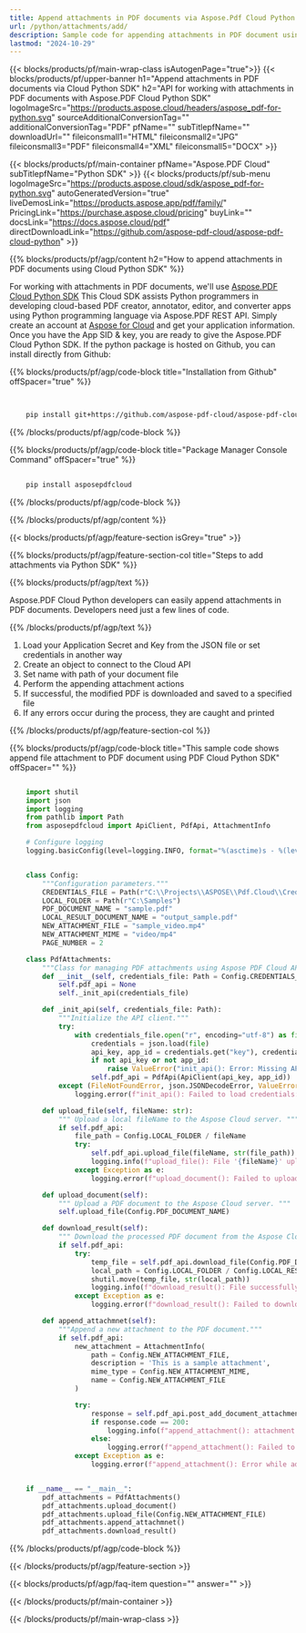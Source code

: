 ```yaml
---
title: Append attachments in PDF documents via Aspose.Pdf Cloud Python SDK
url: /python/attachments/add/
description: Sample code for appending attachments in PDF document using Cloud Python SDK. Use API example code for working with attachments in PDF documents with Aspose.PDF Cloud Python SDK.
lastmod: "2024-10-29"
---
```


{{< blocks/products/pf/main-wrap-class isAutogenPage="true">}}
{{< blocks/products/pf/upper-banner h1="Append attachments in PDF documents via Cloud Python SDK" h2="API for working with attachments in PDF documents with Aspose.PDF Cloud Python SDK" logoImageSrc="https://products.aspose.cloud/headers/aspose_pdf-for-python.svg" sourceAdditionalConversionTag="" additionalConversionTag="PDF" pfName="" subTitlepfName="" downloadUrl="" fileiconsmall1="HTML" fileiconsmall2="JPG" fileiconsmall3="PDF" fileiconsmall4="XML" fileiconsmall5="DOCX" >}}

{{< blocks/products/pf/main-container pfName="Aspose.PDF Cloud" subTitlepfName="Python SDK" >}}
{{< blocks/products/pf/sub-menu logoImageSrc="https://products.aspose.cloud/sdk/aspose_pdf-for-python.svg"
autoGeneratedVersion="true"
liveDemosLink="https://products.aspose.app/pdf/family/" PricingLink="https://purchase.aspose.cloud/pricing" buyLink="" docsLink="https://docs.aspose.cloud/pdf"  directDownloadLink="https://github.com/aspose-pdf-cloud/aspose-pdf-cloud-python" >}}

{{% blocks/products/pf/agp/content h2="How to append attachments in PDF documents using Cloud Python SDK" %}}

 For working with attachments in PDF documents, we'll use
 [Aspose.PDF Cloud Python SDK](https://products.aspose.cloud/pdf/python/)
 This Cloud SDK assists Python programmers in developing cloud-based PDF creator, annotator, editor, and converter apps using Python programming language via Aspose.PDF REST API. Simply create an account at [Aspose for Cloud](https://dashboard.aspose.cloud/#/apps) and get your application information. Once you have the App SID & key, you are ready to give the Aspose.PDF Cloud Python SDK. If the python package is hosted on Github, you can install directly from Github: 

{{% blocks/products/pf/agp/code-block title="Installation from Github" offSpacer="true" %}}

```bash

     
    pip install git+https://github.com/aspose-pdf-cloud/aspose-pdf-cloud-python.git


```

{{% /blocks/products/pf/agp/code-block %}}

{{% blocks/products/pf/agp/code-block title="Package Manager Console Command" offSpacer="true" %}}

```bash
     
    pip install asposepdfcloud

```

{{% /blocks/products/pf/agp/code-block %}}

{{% /blocks/products/pf/agp/content %}}

{{< blocks/products/pf/agp/feature-section isGrey="true" >}}

{{% blocks/products/pf/agp/feature-section-col title="Steps to add attachments via Python SDK" %}}

{{% blocks/products/pf/agp/text %}}

 Aspose.PDF Cloud Python developers can easily append attachments in PDF documents. Developers need just a few lines of code.

{{% /blocks/products/pf/agp/text %}}

1. Load your Application Secret and Key from the JSON file or set credentials in another way
1. Create an object to connect to the Cloud API
1. Set name with path of your document file
1. Perform the appending attachment actions
1. If successful, the modified PDF is downloaded and saved to a specified file
1. If any errors occur during the process, they are caught and printed

{{% /blocks/products/pf/agp/feature-section-col %}}

{{% blocks/products/pf/agp/code-block title="This sample code shows append file attachment to PDF document using PDF Cloud Python SDK" offSpacer="" %}}

```python

    import shutil
    import json
    import logging
    from pathlib import Path
    from asposepdfcloud import ApiClient, PdfApi, AttachmentInfo

    # Configure logging
    logging.basicConfig(level=logging.INFO, format="%(asctime)s - %(levelname)s - %(message)s")


    class Config:
        """Configuration parameters."""
        CREDENTIALS_FILE = Path(r"C:\\Projects\\ASPOSE\\Pdf.Cloud\\Credentials\\credentials.json")
        LOCAL_FOLDER = Path(r"C:\Samples")
        PDF_DOCUMENT_NAME = "sample.pdf"
        LOCAL_RESULT_DOCUMENT_NAME = "output_sample.pdf"
        NEW_ATTACHMENT_FILE = "sample_video.mp4"
        NEW_ATTACHMENT_MIME = "video/mp4"
        PAGE_NUMBER = 2

    class PdfAttachments:
        """Class for managing PDF attachments using Aspose PDF Cloud API."""
        def __init__(self, credentials_file: Path = Config.CREDENTIALS_FILE):
            self.pdf_api = None
            self._init_api(credentials_file)

        def _init_api(self, credentials_file: Path):
            """Initialize the API client."""
            try:
                with credentials_file.open("r", encoding="utf-8") as file:
                    credentials = json.load(file)
                    api_key, app_id = credentials.get("key"), credentials.get("id")
                    if not api_key or not app_id:
                        raise ValueError("init_api(): Error: Missing API keys in the credentials file.")
                    self.pdf_api = PdfApi(ApiClient(api_key, app_id))
            except (FileNotFoundError, json.JSONDecodeError, ValueError) as e:
                logging.error(f"init_api(): Failed to load credentials: {e}")

        def upload_file(self, fileName: str):
            """ Upload a local fileName to the Aspose Cloud server. """
            if self.pdf_api:
                file_path = Config.LOCAL_FOLDER / fileName
                try:
                    self.pdf_api.upload_file(fileName, str(file_path))
                    logging.info(f"upload_file(): File '{fileName}' uploaded successfully.")
                except Exception as e:
                    logging.error(f"upload_document(): Failed to upload file: {e}")

        def upload_document(self):
            """ Upload a PDF document to the Aspose Cloud server. """
            self.upload_file(Config.PDF_DOCUMENT_NAME)

        def download_result(self):
            """ Download the processed PDF document from the Aspose Cloud server. """
            if self.pdf_api:
                try:
                    temp_file = self.pdf_api.download_file(Config.PDF_DOCUMENT_NAME)
                    local_path = Config.LOCAL_FOLDER / Config.LOCAL_RESULT_DOCUMENT_NAME
                    shutil.move(temp_file, str(local_path))
                    logging.info(f"download_result(): File successfully downloaded: {local_path}")
                except Exception as e:
                    logging.error(f"download_result(): Failed to download file: {e}")

        def append_attachmnet(self):
            """Append a new attachment to the PDF document."""
            if self.pdf_api:
                new_attachment = AttachmentInfo(
                    path = Config.NEW_ATTACHMENT_FILE,
                    description = 'This is a sample attachment',
                    mime_type = Config.NEW_ATTACHMENT_MIME,
                    name = Config.NEW_ATTACHMENT_FILE
                )

                try:
                    response = self.pdf_api.post_add_document_attachment(Config.PDF_DOCUMENT_NAME, new_attachment)
                    if response.code == 200:
                        logging.info(f"append_attachment(): attachment '{Config.NEW_ATTACHMENT_FILE}' added to the document '{Config.PDF_DOCUMENT_NAME}'.")
                    else:
                        logging.error(f"append_attachment(): Failed to add attachment to the document. Response code: {response.code}")
                except Exception as e:
                    logging.error(f"append_attachment(): Error while adding attachment: {e}")


    if __name__ == "__main__":
        pdf_attachments = PdfAttachments()
        pdf_attachments.upload_document()
        pdf_attachments.upload_file(Config.NEW_ATTACHMENT_FILE)
        pdf_attachments.append_attachmnet()
        pdf_attachments.download_result()
```

{{% /blocks/products/pf/agp/code-block %}}

{{< /blocks/products/pf/agp/feature-section >}}

{{< blocks/products/pf/agp/faq-item question="" answer="" >}}

{{< /blocks/products/pf/main-container >}}

{{< /blocks/products/pf/main-wrap-class >}}